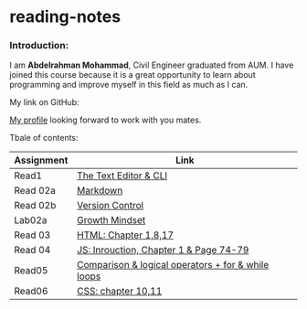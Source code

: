 # reading-notes

### Introduction:

I am **Abdelrahman Mohammad**, Civil Engineer graduated from AUM. I have joined this course because it is a great opportunity to learn about programming and improve myself in this field as much as I can. 

My link on GitHub:

[My profile](https://github.com/Daour211) looking forward to work with you mates. 

Tbale of contents: 

|   Assignment     | Link                                                             |
|------------------|------------------------------------------------------------------|
|Read1             | [The Text Editor & CLI](read1.md)                                | 
|Read 02a          | [Markdown](read02a.md)                                           |
|Read 02b          | [Version Control](read02b.md)                                    | 
|Lab02a            | [Growth Mindset](lab02a)                                         | 
|Read 03           | [HTML: Chapter 1,8,17](read03.md)                                |
|Read 04           | [JS: Inrouction, Chapter 1 & Page 74-79](read04.md)              |
|Read05            | [ Comparison & logical operators + for & while loops](read05.md) |
|Read06            | [ CSS: chapter 10,11](read06.md)                                 |
